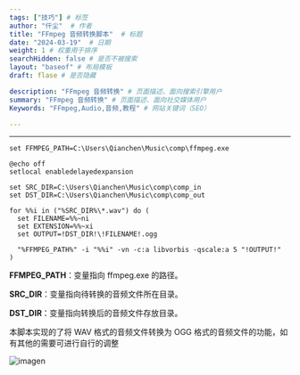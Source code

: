 ```yaml
---
tags: ["技巧"] # 标签
author: "仟尘"  # 作者
title: "FFmpeg 音频转换脚本"  # 标题
date: "2024-03-19"  # 日期
weight: 1 # 权重用于排序
searchHidden: false # 是否不被搜索
layout: "baseof" # 布局模板
draft: flase # 是否隐藏

description: "FFmpeg 音频转换" # 页面描述、面向搜索引擎用户
summary: "FFmpeg 音频转换" # 页面描述、面向社交媒体用户
Keywords: "FFmpeg,Audio,音频,教程" # 网站关键词（SEO）

---
```

---
```
set FFMPEG_PATH=C:\Users\Qianchen\Music\comp\ffmpeg.exe

@echo off
setlocal enabledelayedexpansion

set SRC_DIR=C:\Users\Qianchen\Music\comp\comp_in
set DST_DIR=C:\Users\Qianchen\Music\comp\comp_out

for %%i in ("%SRC_DIR%\*.wav") do (
  set FILENAME=%%~ni
  set EXTENSION=%%~xi
  set OUTPUT=!DST_DIR!\!FILENAME!.ogg
  
  "%FFMPEG_PATH%" -i "%%i" -vn -c:a libvorbis -qscale:a 5 "!OUTPUT!"
)
```
**FFMPEG_PATH**：变量指向 ffmpeg.exe 的路径。

**SRC_DIR**：变量指向待转换的音频文件所在目录。

**DST_DIR**：变量指向转换后的音频文件存放目录。

本脚本实现的了将 WAV 格式的音频文件转换为 OGG 格式的音频文件的功能，如有其他的需要可进行自行的调整

![imagen](https://image.gcores.com/5ec4d3b9aa8085171c7694285d798c35-1929-927.png?x-oss-process=image/resize,limit_1,m_lfit,w_700/quality,q_90/format,webp/watermark,image_d2F0ZXJtYXJrLnBuZw,g_se,x_10,y_10)